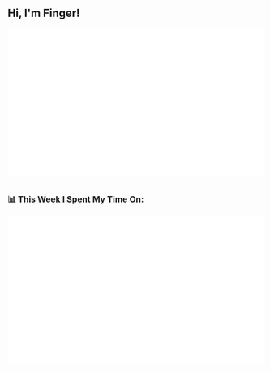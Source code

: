 <h2> Hi, I'm Finger!</h2>

<img align="right" src="https://raw.githubusercontent.com/spianmo/github-stats/master/generated/overview.svg#gh-light-mode-only">

<!-- <img align="right" height="160em" src="https://github-readme-stats-eight-theta.vercel.app/api/top-langs/?username=spianmo&layout=compact&langs_count=8&theme=algolia"/>	 -->
	
```go
package main

type Me struct {
	Name   string
	Job    string
	Code   string
	Skills string
}

func main() {
	me := &Me{
		Name:   "Finger",
		Job:    "Client-side Engineer",
		Code:   "Java and C++ and Others",
		Skills: "Android Security NLP ^o^",
	}
	_ = me
}
```


<h3>📊 This Week I Spent My Time On:</h3>
<img align='right' src="https://raw.githubusercontent.com/spianmo/github-stats/master/generated/languages.svg#gh-light-mode-only">

<!--START_SECTION:waka-->

```txt
CMake                  23 hrs 18 mins  ██████████████▓░░░░░░░░░░   58.37 %
CMakeLists.txt         4 hrs 43 mins   ███░░░░░░░░░░░░░░░░░░░░░░   11.82 %
Python                 2 hrs 43 mins   █▓░░░░░░░░░░░░░░░░░░░░░░░   06.83 %
C++                    2 hrs 34 mins   █▓░░░░░░░░░░░░░░░░░░░░░░░   06.46 %
Java                   58 mins         ▓░░░░░░░░░░░░░░░░░░░░░░░░   02.44 %
```

<!--END_SECTION:waka-->
